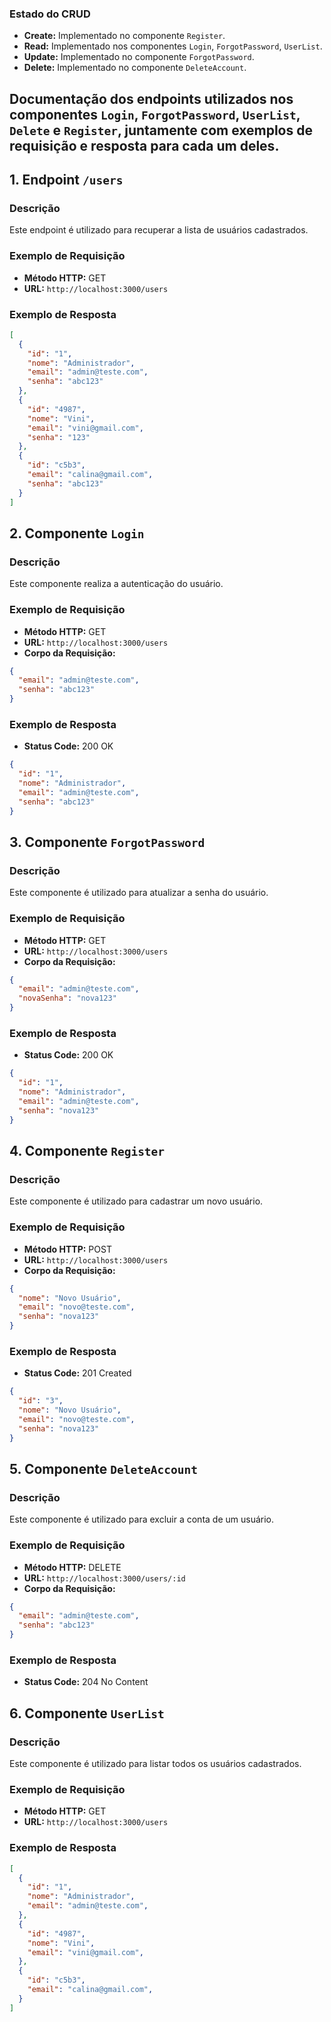 
### Estado do CRUD
- **Create:** Implementado no componente `Register`.
- **Read:** Implementado nos componentes `Login`, `ForgotPassword`, `UserList`.
- **Update:** Implementado no componente `ForgotPassword`.
- **Delete:** Implementado no componente `DeleteAccount`.


## Documentação dos endpoints utilizados nos componentes `Login`, `ForgotPassword`, `UserList`, `Delete` e `Register`, juntamente com exemplos de requisição e resposta para cada um deles.

## 1. Endpoint `/users`

### Descrição
Este endpoint é utilizado para recuperar a lista de usuários cadastrados.

### Exemplo de Requisição
- **Método HTTP:** GET
- **URL:** `http://localhost:3000/users`

### Exemplo de Resposta
```json
[
  {
    "id": "1",
    "nome": "Administrador",
    "email": "admin@teste.com",
    "senha": "abc123"
  },
  {
    "id": "4987",
    "nome": "Vini",
    "email": "vini@gmail.com",
    "senha": "123"
  },
  {
    "id": "c5b3",
    "email": "calina@gmail.com",
    "senha": "abc123"
  }
]
```

## 2. Componente `Login`

### Descrição
Este componente realiza a autenticação do usuário.

### Exemplo de Requisição
- **Método HTTP:** GET
- **URL:** `http://localhost:3000/users`
- **Corpo da Requisição:**
```json
{
  "email": "admin@teste.com",
  "senha": "abc123"
}
```

### Exemplo de Resposta
- **Status Code:** 200 OK
```json
{
  "id": "1",
  "nome": "Administrador",
  "email": "admin@teste.com",
  "senha": "abc123"
}
```

## 3. Componente `ForgotPassword`

### Descrição
Este componente é utilizado para atualizar a senha do usuário.

### Exemplo de Requisição
- **Método HTTP:** GET
- **URL:** `http://localhost:3000/users`
- **Corpo da Requisição:**
```json
{
  "email": "admin@teste.com",
  "novaSenha": "nova123"
}
```

### Exemplo de Resposta
- **Status Code:** 200 OK
```json
{
  "id": "1",
  "nome": "Administrador",
  "email": "admin@teste.com",
  "senha": "nova123"
}
```

## 4. Componente `Register`

### Descrição
Este componente é utilizado para cadastrar um novo usuário.

### Exemplo de Requisição
- **Método HTTP:** POST
- **URL:** `http://localhost:3000/users`
- **Corpo da Requisição:**
```json
{
  "nome": "Novo Usuário",
  "email": "novo@teste.com",
  "senha": "nova123"
}
```

### Exemplo de Resposta
- **Status Code:** 201 Created
```json
{
  "id": "3",
  "nome": "Novo Usuário",
  "email": "novo@teste.com",
  "senha": "nova123"
}
```

## 5. Componente `DeleteAccount`

### Descrição
Este componente é utilizado para excluir a conta de um usuário.

### Exemplo de Requisição
- **Método HTTP:** DELETE
- **URL:** `http://localhost:3000/users/:id`
- **Corpo da Requisição:**
```json
{
  "email": "admin@teste.com",
  "senha": "abc123"
}
```

### Exemplo de Resposta
- **Status Code:** 204 No Content

## 6. Componente `UserList`

### Descrição
Este componente é utilizado para listar todos os usuários cadastrados.

### Exemplo de Requisição
- **Método HTTP:** GET
- **URL:** `http://localhost:3000/users`

### Exemplo de Resposta
```json
[
  {
    "id": "1",
    "nome": "Administrador",
    "email": "admin@teste.com",
  },
  {
    "id": "4987",
    "nome": "Vini",
    "email": "vini@gmail.com",
  },
  {
    "id": "c5b3",
    "email": "calina@gmail.com",
  }
]
```
